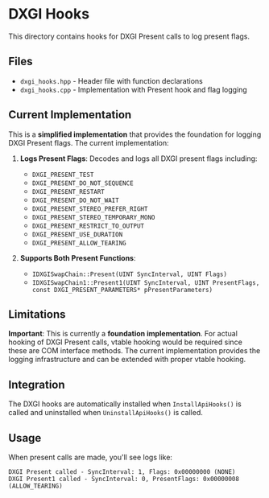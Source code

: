 # DXGI Hooks

This directory contains hooks for DXGI Present calls to log present flags.

## Files

- `dxgi_hooks.hpp` - Header file with function declarations
- `dxgi_hooks.cpp` - Implementation with Present hook and flag logging

## Current Implementation

This is a **simplified implementation** that provides the foundation for logging DXGI Present flags. The current implementation:

1. **Logs Present Flags**: Decodes and logs all DXGI present flags including:
   - `DXGI_PRESENT_TEST`
   - `DXGI_PRESENT_DO_NOT_SEQUENCE`
   - `DXGI_PRESENT_RESTART`
   - `DXGI_PRESENT_DO_NOT_WAIT`
   - `DXGI_PRESENT_STEREO_PREFER_RIGHT`
   - `DXGI_PRESENT_STEREO_TEMPORARY_MONO`
   - `DXGI_PRESENT_RESTRICT_TO_OUTPUT`
   - `DXGI_PRESENT_USE_DURATION`
   - `DXGI_PRESENT_ALLOW_TEARING`

2. **Supports Both Present Functions**:
   - `IDXGISwapChain::Present(UINT SyncInterval, UINT Flags)`
   - `IDXGISwapChain1::Present1(UINT SyncInterval, UINT PresentFlags, const DXGI_PRESENT_PARAMETERS* pPresentParameters)`

## Limitations

**Important**: This is currently a **foundation implementation**. For actual hooking of DXGI Present calls, vtable hooking would be required since these are COM interface methods. The current implementation provides the logging infrastructure and can be extended with proper vtable hooking.

## Integration

The DXGI hooks are automatically installed when `InstallApiHooks()` is called and uninstalled when `UninstallApiHooks()` is called.

## Usage

When present calls are made, you'll see logs like:
```
DXGI Present called - SyncInterval: 1, Flags: 0x00000000 (NONE)
DXGI Present1 called - SyncInterval: 0, PresentFlags: 0x00000008 (ALLOW_TEARING)
```
